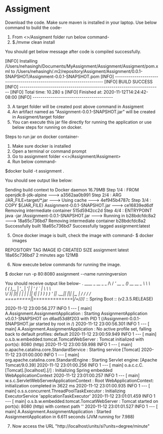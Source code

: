 # Assigment
Download the code.
Make sure maven is installed in your laptop.
Use below command to build the code-
  1. From <>/Assigment folder run below command-
  2. $./mvnw clean install
  
You should get below message after code is compiled successfully.

[INFO] Installing /Users/nehasingh/Documents/MyAssignment/Assignment/Assigment/pom.xml to /Users/nehasingh/.m2/repository/Assigment/Assignment/0.0.1-SNAPSHOT/Assignment-0.0.1-SNAPSHOT.pom
[INFO] ------------------------------------------------------------------------
[INFO] BUILD SUCCESS
[INFO] ------------------------------------------------------------------------
[INFO] Total time:  10.280 s
[INFO] Finished at: 2020-11-12T14:24:42-08:00
[INFO] -----------------------------------------

  3. A target folder will be created post above command in Assigment
  4. An artifact named as "Assignment-0.0.1-SNAPSHOT.jar" will be created in Assigment/target folder
  5. You can execute this jar file directly for running the application or use below steps for running on docker.
  
  

Steps to run jar on docker container-
  1. Make sure docker is installed
  2. Open a terminal or command prompt
  3. Go to assignment folder <<>/Assignment/Assigment>
  4. Run below command-
  
  $docker build -t assignment .
  
  You should see output like below:
  

Sending build context to Docker daemon  16.79MB
Step 1/4 : FROM openjdk:8-jdk-alpine
 ---> a3562aa0b991
Step 2/4 : ARG JAR_FILE=target/*.jar
 ---> Using cache
 ---> 4ef945b4787c
Step 3/4 : COPY ${JAR_FILE} Assignment-0.0.1-SNAPSHOT.jar
 ---> ce16839ed6df
Removing intermediate container 515d5942cc2d
Step 4/4 : ENTRYPOINT java -jar /Assignment-0.0.1-SNAPSHOT.jar
 ---> Running in b28bdcfdc8a2
 ---> 18a65c736bd7
Removing intermediate container b28bdcfdc8a2
Successfully built 18a65c736bd7
Successfully tagged assignment:latest



  5. Once docker image is built, check the image with command- 
 $ docker images


REPOSITORY                    TAG                 IMAGE ID            CREATED             SIZE
assignment                    latest              18a65c736bd7        2 minutes ago       121MB



  6. Now execute below commands for running the image.
  
  $ docker run -p 80:8080 assignment --name runningversion
  
  You should receive output like below-
  .   ____          _            __ _ _
 /\\ / ___'_ __ _ _(_)_ __  __ _ \ \ \ \
( ( )\___ | '_ | '_| | '_ \/ _` | \ \ \ \
 \\/  ___)| |_)| | | | | || (_| |  ) ) ) )
  '  |____| .__|_| |_|_| |_\__, | / / / /
 =========|_|==============|___/=/_/_/_/
 :: Spring Boot ::        (v2.3.5.RELEASE)

2020-11-12 23:00:56.277  INFO 1 --- [           main] A.Assignment.AssignmentApplication       : Starting AssignmentApplication v0.0.1-SNAPSHOT on d6ad53d8f203 with PID 1 (/Assignment-0.0.1-SNAPSHOT.jar started by root in /)
2020-11-12 23:00:56.301  INFO 1 --- [           main] A.Assignment.AssignmentApplication       : No active profile set, falling back to default profiles: default
2020-11-12 23:00:59.949  INFO 1 --- [           main] o.s.b.w.embedded.tomcat.TomcatWebServer  : Tomcat initialized with port(s): 8080 (http)
2020-11-12 23:00:59.998  INFO 1 --- [           main] o.apache.catalina.core.StandardService   : Starting service [Tomcat]
2020-11-12 23:01:00.000  INFO 1 --- [           main] org.apache.catalina.core.StandardEngine  : Starting Servlet engine: [Apache Tomcat/9.0.39]
2020-11-12 23:01:00.256  INFO 1 --- [           main] o.a.c.c.C.[Tomcat].[localhost].[/]       : Initializing Spring embedded WebApplicationContext
2020-11-12 23:01:00.257  INFO 1 --- [           main] w.s.c.ServletWebServerApplicationContext : Root WebApplicationContext: initialization completed in 3622 ms
2020-11-12 23:01:00.935  INFO 1 --- [           main] o.s.s.concurrent.ThreadPoolTaskExecutor  : Initializing ExecutorService 'applicationTaskExecutor'
2020-11-12 23:01:01.459  INFO 1 --- [           main] o.s.b.w.embedded.tomcat.TomcatWebServer  : Tomcat started on port(s): 8080 (http) with context path ''
2020-11-12 23:01:01.527  INFO 1 --- [           main] A.Assignment.AssignmentApplication       : Started AssignmentApplication in 6.611 seconds (JVM running for 7.988)


7. Now access the URL "http://localhost/units/si?units=degree/minute"

